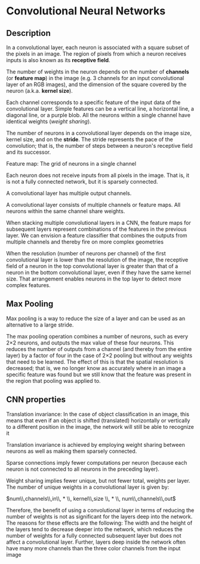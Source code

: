 # Convolutional Neural Networks

## Description

In a convolutional layer, each neuron is associated with a square subset of the pixels in an image.  The region of pixels from which a neuron receives inputs is also known as its **receptive field**.

The number of weights in the neuron depends on the number of **channels** (or **feature map**) in the image (e.g. 3 channels for an input convolutional layer of an RGB images), and the dimension of the square covered by the neuron (a.k.a. **kernel size**).

Each channel corresponds to a specific feature of the input data of the convolutional layer. Simple features can be a vertical line, a horizontal line, a diagonal line, or a purple blob.
All the neurons within a single channel have identical weights (*weight sharing*).

The number of neurons in a convolutional layer depends on the image size, kernel size, and on the **stride**. The stride represents the pace of the convolution; that is, the number of steps between a neuron's receptive field and its successor.

Feature map: The grid of neurons in a single channel

Each neuron does not receive inputs from all pixels in the image. That is, it is not a fully connected network, but it is sparsely connected.

A convolutional layer has multiple output channels. 

A convolutional layer consists of multiple channels or feature maps. All
neurons within the same channel share weights.

When stacking multiple convolutional layers in a CNN, the feature maps for subsequent layers represent combinations of the features in the previous layer. We can envision a feature classifier that combines the outputs from multiple channels and thereby fire on more complex geometries

When the resolution (number of neurons per channel) of the first convolutional layer is lower than the resolution of the image, the receptive field of a neuron in the top convolutional layer is greater than that of a neuron in the bottom convolutional layer, even if they have the same kernel size. That arrangement enables neurons in the top layer to detect more complex features.

## Max Pooling

Max pooling is a way to reduce the size of a layer and can be used as an alternative to a large stride.

The max pooling operation combines a number of neurons, such as every 2×2 neurons, and outputs the max value of these four neurons. This reduces the number of outputs from a channel (and thereby from the entire layer) by a factor of four in the case of 2×2 pooling but without any weights that need to be learned. The effect of this is that the spatial resolution is decreased; that is, we no longer know as accurately where in an image a specific feature was found but we still know that the feature was present in the region that pooling was applied to.

## CNN properties

Translation invariance: In the case of object classification in an image, this means that even if an object is shifted (translated) horizontally or vertically to a different position in the image, the
network will still be able to recognize it

Translation invariance is achieved by employing weight sharing between neurons as well as making them sparsely connected.

Sparse connections imply fewer computations per neuron (because each neuron is not connected to all neurons in the preceding layer). 

Weight sharing implies fewer unique, but not fewer total, weights per layer. The number of unique weights in a convolutional layer is given by: 

$num\\,channels\\,in\\, * \\, kernel\\,size \\, * \\, num\\,channels\\,out$

Therefore, the benefit of using a convolutional layer in terms of reducing the number of weights is not as significant for the layers deep into the network. The reasons for these effects are the following: The width and the height of the layers tend to decrease deeper into the network, which reduces the number of weights for a fully connected subsequent layer but does not affect a convolutional layer. Further, layers deep inside the network often have many more channels than the three color channels from the input image